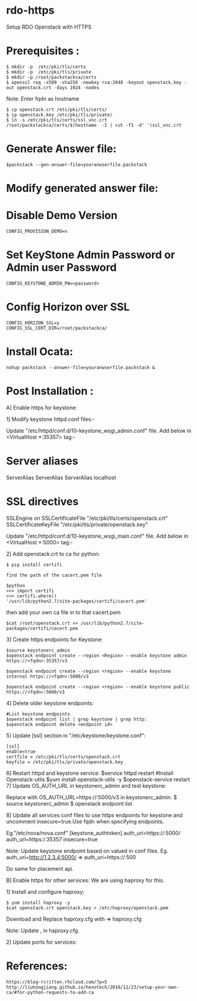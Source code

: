 # rdo-https
Setup RDO Openstack with HTTPS

# Prerequisites :

	$ mkdir -p  /etc/pki/tls/certs
	$ mkdir -p  /etc/pki/tls/private
	$ mkdir -p /root/packstackca/certs
	$ openssl req -x509 -sha256 -newkey rsa:2048 -keyout openstack.key -out openstack.crt -days 1024 -nodes

Note: Enter fqdn as hostname

	$ cp openstack.crt /etc/pki/tls/certs/
	$ cp openstack.key /etc/pki/tls/private/
	$ ln -s /etc/pki/tls/certs/ssl_vnc.crt /root/packstackca/certs/$(hostname  -I | cut -f1 -d' ')ssl_vnc.crt

# Generate Answer file:
	$packstack --gen-answer-file=youranwserfile.packstack

# Modify generated answer file:

# Disable Demo Version
	CONFIG_PROVISION_DEMO=n

# Set KeyStone Admin Password or Admin user Password
	CONFIG_KEYSTONE_ADMIN_PW=<password>

# Config Horizon over SSL
	CONFIG_HORIZON_SSL=y
	CONFIG_SSL_CERT_DIR=/root/packstackca/

# Install Ocata: 
	nohup packstack --answer-file=youranwserfile.packstack &




# Post Installation :

A] Enable https for keystone:

1] Modify keystone httpd conf files:-

Update "/etc/httpd/conf.d/10-keystone_wsgi_admin.conf" file. Add below in <VirtualHost *:35357> tag:-

  # Server aliases
  ServerAlias <ip>
  ServerAlias <fqdn>
  ServerAlias localhost

  # SSL directives
  SSLEngine on
  SSLCertificateFile      "/etc/pki/tls/certs/openstack.crt"
  SSLCertificateKeyFile   "/etc/pki/tls/private/openstack.key"

Update "/etc/httpd/conf.d/10-keystone_wsgi_main.conf" file. Add below in <VirtualHost *:5000> tag:-

2] Add openstack.crt to ca for python:

	$ pip install certifi

	find the path of the cacert.pem file

	$python
	>>> import certifi
	>>> certifi.where()
	'/usr/lib/python2.7/site-packages/certifi/cacert.pem'

then add your own ca file in to that cacert.pem

	$cat /root/openstack.crt >> /usr/lib/python2.7/site-packages/certifi/cacert.pem

3] Create https endpoints for Keystone:

	$source keystonerc_admin
	$openstack endpoint create --region <Region> --enable keystone admin https://<fqdn>:35357/v3 

	$openstack endpoint create --region <region> --enable keystone internal https://<fqdn>:5000/v3

	$openstack endpoint create --region <region> --enable keystone public https://<fqdn>:5000/v3

4] Delete older keystone endpoints:

	#List keystone endpoints
	$openstack endpoint list | grep keystone | grep http:
	$openstack endpoint delete <endpoint id>

5] Update [ssl] section in "/etc/keystone/keystone.conf":

	[ssl]
	enable=true
	certfile = /etc/pki/tls/certs/openstack.crt
	keyfile = /etc/pki/tls/private/openstack.key

6] Restart httpd and keystone service:
	$service httpd restart
	#Install Openstack-utils
	$yum install openstack-utils -y
	$openstack-service restart
7] Update OS_AUTH_URL in keystonerc_admin and test keystone:

Replace with OS_AUTH_URL=https://<fqdn>:5000/v3 in keystonerc_admin.
	$ source keystonerc_admin
	$ openstack endpoint list
	
8] Update all services conf files to use https endpoints for keystone and uncomment insecure=true.Use fqdn when specifying endpoints.

Eg."/etc/nova/nova.conf"
	[keystone_authtoken]
	auth_uri=https://<fqdn>:5000/
	auth_url=https:/<fqdn>:35357
	insecure=true

Note: Update keystone endpoint based on valued in conf files.
Eg. auth_uri=http://1.2.3.4:5000/ ⇒  auth_uri=https://<fqdn>:500

Do same for placement api.

B] Enable https for other services:
We are using haproxy for this.

1] Install and configure haproxy:

	$ yum install haproxy -y
	$cat openstack.crt openstack.key > /etc/haproxy/openstack.pem

Download and Replace haproxy.cfg with ⇒  haproxy.cfg

Note: Update <fqdn>, <ip> in haproxy.cfg.

2] Update ports for services:













# References:

	https://blog-rcritten.rhcloud.com/?p=5
	http://liuhongjiang.github.io/hexotech/2016/12/23/setup-your-own-ca/#for-python-requests-to-add-ca